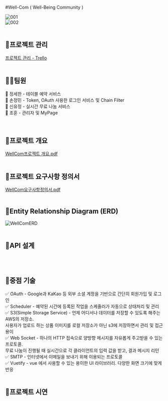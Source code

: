 #Well-Com ( Well-Being Community )

![001](https://github.com/yujeong-shin/Well-Com/assets/57553339/1f4dbbd0-200c-4a09-b152-ad101362e918)
<br/>
![002](https://github.com/yujeong-shin/Well-Com/assets/57553339/d6858695-d4c9-4d63-a1cf-b0965e8f38b8)
<br/><br/>

## 🎈프로젝트 관리<br/> 
[프로젝트 관리 - Trello](https://trello.com/b/XVOEdX9v/well-com)
<br/><br/>

## 👯‍♂️팀원<br/> 
🤠 정세한 - 테이블 예약 서비스<br/> 
🐼 손정민 - Token, OAuth 사용한 로그인 서비스 및 Chain Filter<br/> 
🐸 신유정 - 실시간 무료 나눔 서비스<br/> 
🐻 조훈 - 관리자 및 MyPage<br/>
<br/><br/>

## 🎈프로젝트 개요
[WellCom프로젝트 개요.pdf](https://github.com/yujeong-shin/Well-Com/files/14381854/WellCom.pdf)
<br/><br/>

## 🎈프로젝트 요구사항 정의서
[WellCom요구사항정의서.pdf](https://github.com/yujeong-shin/Well-Com/files/14381856/WellCom.pdf)
<br/><br/>

## 🎈Entity Relationship Diagram (ERD)
![WellComERD](https://github.com/yujeong-shin/Well-Com/assets/57553339/dd36da92-fc1a-45d2-87d5-bdd5f5e5f611)
<br/><br/>

## 🎈API 설계

<br/><br/>

## 🎈중점 기술
✅ OAuth - Google과 KaKao 등 외부 소셜 계정을 기반으로 간단히 회원가입 및 로그인<br/> 
✅ Scheduler - 예약된 시간에 등록된 작업을 스케줄러가 자동으로 상태처리 및 관리<br/> 
✅ S3(Simple Storage Service) - 언제 어디서나 데이터를 저장할 수 있도록 해주는 AWS의 저장소. <br/>
    사용자가 업로드 하는 상품 이미지를 로컬 저장소가 아닌 s3에 저장하면서 관리 및 접근 용이<br/> 
✅ Web Socket - 하나의 HTTP 접속으로 양방향 메시지를 자유롭게 주고받을 수 있는 프로토콜.<br/> 
    무료 나눔이 진행될 때 실시간으로 각 클라이언트의 입력 값을 받고, 결과 메시지 리턴<br/> 
✅ SMTP - 인터넷에서 이메일을 보내기 위해 이용되는 프로토콜<br/> 
✅ Vuetify - vue 에서 사용할 수 있는 용이한 UI 라이브러리. 다양한 화면 크기에 맞게 반응 
<br/><br/>

## 🎈프로젝트 시연

